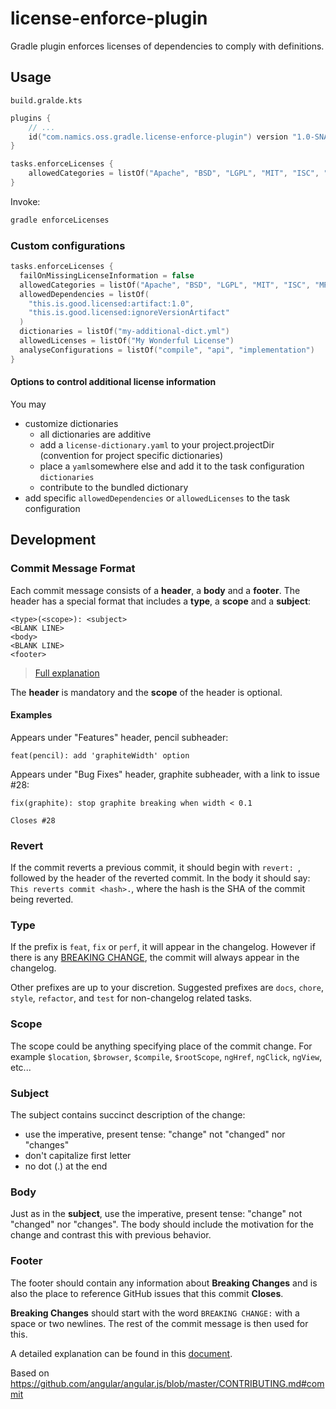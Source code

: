 # license-enforce-plugin

Gradle plugin enforces licenses of dependencies to comply with definitions.

## Usage

`build.gralde.kts`
```kotlin
plugins {
	// ...
    id("com.namics.oss.gradle.license-enforce-plugin") version "1.0-SNAPSHOT"
}

tasks.enforceLicenses {
    allowedCategories = listOf("Apache", "BSD", "LGPL", "MIT", "ISC", "MPL")
}
```

Invoke:
```bash
gradle enforceLicenses
```

### Custom configurations

```kotlin
tasks.enforceLicenses {
  failOnMissingLicenseInformation = false
  allowedCategories = listOf("Apache", "BSD", "LGPL", "MIT", "ISC", "MPL", "GPLv2+CE", "WTFPL", "EPL", "CDDL", "CPL", "CC0")
  allowedDependencies = listOf(
    "this.is.good.licensed:artifact:1.0",
    "this.is.good.licensed:ignoreVersionArtifact"
  )
  dictionaries = listOf("my-additional-dict.yml")
  allowedLicenses = listOf("My Wonderful License")
  analyseConfigurations = listOf("compile", "api", "implementation")
}
```

#### Options to control additional license information

You may
- customize dictionaries
    - all dictionaries are additive
    - add a `license-dictionary.yaml` to your project.projectDir (convention for project specific dictionaries)
    - place a `yaml`somewhere else and add it to the task configuration `dictionaries`
    - contribute to the bundled dictionary
- add specific `allowedDependencies` or `allowedLicenses` to the task configuration

## Development

### Commit Message Format

Each commit message consists of a **header**, a **body** and a **footer**.  The header has a special
format that includes a **type**, a **scope** and a **subject**:

```
<type>(<scope>): <subject>
<BLANK LINE>
<body>
<BLANK LINE>
<footer>
```

> [Full explanation](https://github.com/conventional-changelog/conventional-changelog-angular/blob/master/convention.md)

The **header** is mandatory and the **scope** of the header is optional.

#### Examples

Appears under "Features" header, pencil subheader:

```
feat(pencil): add 'graphiteWidth' option
```

Appears under "Bug Fixes" header, graphite subheader, with a link to issue #28:

```
fix(graphite): stop graphite breaking when width < 0.1

Closes #28
```

### Revert

If the commit reverts a previous commit, it should begin with `revert: `, followed by the header of the reverted commit. In the body it should say: `This reverts commit <hash>.`, where the hash is the SHA of the commit being reverted.

### Type

If the prefix is `feat`, `fix` or `perf`, it will appear in the changelog. However if there is any [BREAKING CHANGE](#footer), the commit will always appear in the changelog.

Other prefixes are up to your discretion. Suggested prefixes are `docs`, `chore`, `style`, `refactor`, and `test` for non-changelog related tasks.

### Scope

The scope could be anything specifying place of the commit change. For example `$location`,
`$browser`, `$compile`, `$rootScope`, `ngHref`, `ngClick`, `ngView`, etc...

### Subject

The subject contains succinct description of the change:

* use the imperative, present tense: "change" not "changed" nor "changes"
* don't capitalize first letter
* no dot (.) at the end

### Body

Just as in the **subject**, use the imperative, present tense: "change" not "changed" nor "changes".
The body should include the motivation for the change and contrast this with previous behavior.

### Footer

The footer should contain any information about **Breaking Changes** and is also the place to
reference GitHub issues that this commit **Closes**.

**Breaking Changes** should start with the word `BREAKING CHANGE:` with a space or two newlines. The rest of the commit message is then used for this.

A detailed explanation can be found in this [document][commit-message-format].

Based on https://github.com/angular/angular.js/blob/master/CONTRIBUTING.md#commit

[commit-message-format]: https://docs.google.com/document/d/1QrDFcIiPjSLDn3EL15IJygNPiHORgU1_OOAqWjiDU5Y/edit#

